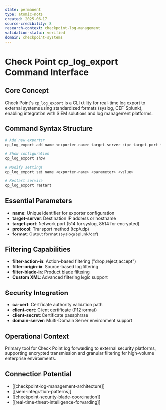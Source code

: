 ```yaml
---
state: permanent
type: atomic-note
created: 2025-06-17
source-credibility: 8
research-context: checkpoint-log-management
validation-status: verified
domain: checkpoint-systems
---
```


# Check Point cp_log_export Command Interface

## Core Concept
Check Point's `cp_log_export` is a CLI utility for real-time log export to external systems using standardized formats (syslog, CEF, Splunk), enabling integration with SIEM solutions and log management platforms.

## Command Syntax Structure
```bash
# Add new exporter
cp_log_export add name <exporter-name> target-server <ip> target-port <port> protocol <tcp|udp> format <syslog|splunk|cef>

# Show configuration
cp_log_export show

# Modify settings  
cp_log_export set name <exporter-name> <parameter> <value>

# Restart service
cp_log_export restart
```

## Essential Parameters
- **name**: Unique identifier for exporter configuration
- **target-server**: Destination IP address or hostname
- **target-port**: Network port (514 for syslog, 8514 for encrypted)
- **protocol**: Transport method (tcp/udp)
- **format**: Output format (syslog/splunk/cef)

## Filtering Capabilities
- **filter-action-in**: Action-based filtering ("drop,reject,accept")
- **filter-origin-in**: Source-based log filtering
- **filter-blade-in**: Product blade filtering
- **Custom XML**: Advanced filtering logic support

## Security Integration
- **ca-cert**: Certificate authority validation path
- **client-cert**: Client certificate (P12 format)
- **client-secret**: Certificate passphrase
- **domain-server**: Multi-Domain Server environment support

## Operational Context
Primary tool for Check Point log forwarding to external security platforms, supporting encrypted transmission and granular filtering for high-volume enterprise environments.

## Connection Potential
- [[checkpoint-log-management-architecture]]
- [[siem-integration-patterns]]
- [[checkpoint-security-blade-coordination]]
- [[real-time-threat-intelligence-forwarding]]